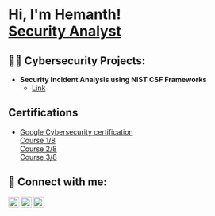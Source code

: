 <h1>Hi, I'm Hemanth! <br/><a href="https://www.linkedin.com/in/hemanthmj/"> Security Analyst </a></h1>

<h2>👨‍💻 Cybersecurity Projects:</h2>

- <b>Security Incident Analysis using NIST CSF Frameworks</b>
  - [Link](https://github.com/hemanth-mj/incident-analysis-project/)

<h2> Certifications </h2>

- [Google Cybersecurity certification](https://grow.google/intl/ALL_ca/certificates/cybersecurity/)<br/>
  [Course 1/8](https://coursera.org/share/f1c12785f4e8ebe9b792f7dcbec89ac5)<br/>
  [Course 2/8](https://coursera.org/share/30f240a47bd337ef19288c327ba79e44)<br/>
  [Course 3/8](https://coursera.org/share/8bf0c642ce9e31b7ae2e4cb3839d12cd)<br/>



<h2> 🤳 Connect with me:</h2>


[<img align="left" alt="Hemanth Jaganathan | Twitter" width="22px" src="https://cdn.jsdelivr.net/npm/simple-icons@v3/icons/twitter.svg" />][twitter]
[<img align="left" alt="Hemanth Jaganathan | LinkedIn" width="22px" src="https://cdn.jsdelivr.net/npm/simple-icons@v3/icons/linkedin.svg" />][linkedin]
[<img align="left" alt="Hemanth Jaganathan | Instagram" width="22px" src="https://cdn.jsdelivr.net/npm/simple-icons@v3/icons/instagram.svg" />][instagram]

[twitter]: https://twitter.com/imhemanth_26
[instagram]: https://www.instagram.com/imhemanth_26
[linkedin]: https://www.linkedin.com/in/hemanthmj/
